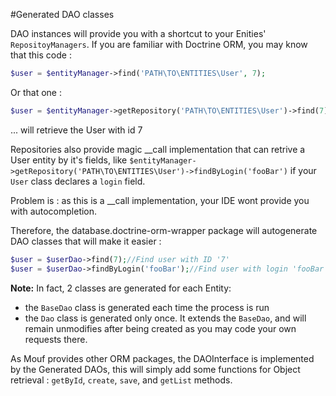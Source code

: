 #Generated DAO classes

DAO instances will provide you with a shortcut to your Enities' `RepositoyManagers`. If you are familiar with Doctrine ORM, you may know that this code :

```php
$user = $entityManager->find('PATH\TO\ENTITIES\User', 7);
```

Or that one :

```php
$user = $entityManager->getRepository('PATH\TO\ENTITIES\User')->find(7);
```

... will retrieve the User with id 7

Repositories also provide magic __call implementation that can retrive a User entity by it's fields, like `$entityManager->getRepository('PATH\TO\ENTITIES\User')->findByLogin('fooBar')` if your `User` class declares a `login` field.

Problem is : as this is a __call implementation, your IDE wont provide you with autocompletion.

Therefore, the database.doctrine-orm-wrapper package will autogenerate DAO classes that will make it easier :

```php
$user = $userDao->find(7);//Find user with ID '7'
$user = $userDao->findByLogin('fooBar');//Find user with login 'fooBar', with autocomplete :)
```

**Note:** In fact, 2 classes are generated for each Entity:

 * the `BaseDao` class is generated each time the process is run
 * the `Dao` class is generated only once. It extends the `BaseDao`, and will remain unmodifies after being created as you may code your own requests there.  

As Mouf provides other ORM packages, the DAOInterface is implemented by the Generated DAOs, this will simply add some functions for Object retrieval : `getById`, `create`, `save`, and `getList` methods.